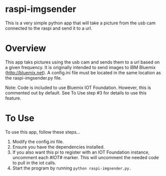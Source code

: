 # raspi-imgsender
This is a very simple python app that will take a picture from the usb cam connected to the raspi and send it to a url.

# Overview
This app taks pictures using the usb cam and sends them to a url based on a given frequency. It is originally intended to send images to IBM Bluemix (http://bluemix.net). A config.ini file must be located in the same location as the raspi-imgsender.py file.

Note: Code is included to use Bluemix IOT Foundation. However, this is commented out by default. See To Use step #3 for details to use this feature.

# To Use
To use this app, follow these steps...
1. Modify the config.ini file.
2. Ensure you have the dependencies installed.
3. If you also want this pi to register with an IOT Foundation instance, uncomment each *#IOT#* marker. This will uncomment the needed code to pull in the iot calls.  
4. Start the program by running ```python raspi-imgsender.py.```



